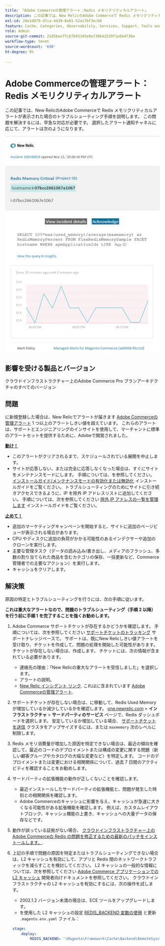 ```yaml
---
title: 「Adobe Commerceの管理アラート：Redis メモリクリティカルアラート」
description: この記事では、New RelicのAdobe Commerceで Redis メモリクリティカルアラートが表示された場合のトラブルシューティング手順を説明します。 この問題を解決するには、早急な対応が必要です。 選択したアラート通知チャネルに応じて、アラートは次のようになります。
exl-id: 28e1d879-d7ca-4439-8e81-52a1fbf3ecb0
feature: Cache, Categories, Observability, Services, Support, Tools and External Services, Variables
role: Admin
source-git-commit: 21d5bee77c87b93345e9e730642539f1e6b4730a
workflow-type: tm+mt
source-wordcount: '690'
ht-degree: 0%

---
```


# Adobe Commerceの管理アラート：Redis メモリクリティカルアラート

この記事では、New RelicのAdobe Commerceで Redis メモリクリティカルアラートが表示された場合のトラブルシューティング手順を説明します。 この問題を解決するには、早急な対応が必要です。 選択したアラート通知チャネルに応じて、アラートは次のようになります。

![new_relic_redis_memory_critical.png](assets/new_relic_redis_memory_critical.png)

## 影響を受ける製品とバージョン

クラウドインフラストラクチャー上のAdobe Commerce Pro プランアーキテクチャのすべてのバージョン

## 問題

に新規登録した場合は、New Relicでアラートが届きます [Adobe Commerceの管理アラート](/help/support-tools/managed-alerts-for-adobe-commerce/managed-alerts-for-magento-commerce.md) 1 つ以上のアラートしきい値を超えています。 これらのアラートは、サポートとエンジニアリングのインサイトを使用して、マーチャントに標準のアラートセットを提供するために、Adobeで開発されました。

**<u>動け！</u>**

* このアラートがクリアされるまで、スケジュールされている展開を中止します。
* サイトが応答しない、または完全に応答しなくなった場合は、すぐにサイトをメンテナンスモードにします。 手順については、を参照してください。 [インストールガイド/メンテナンスモードの有効化または無効化](/docs/commerce-operations/installation-guide/tutorials/maintenance-mode.html#enable-or-disable-maintenance-mode-1) インストールガイドをご覧ください。 トラブルシューティングのためにサイトに引き続きアクセスできるように、IP を除外 IP アドレスリストに追加してください。 手順については、次を参照してください [除外 IP アドレスの一覧を管理します](/docs/commerce-operations/installation-guide/tutorials/maintenance-mode.html#maintain-the-list-of-exempt-ip-addresses) インストールガイドをご覧ください。

**<u>止めて！</u>**

* 追加のマーケティングキャンペーンを開始すると、サイトに追加のページビューが表示される場合があります。
* CPU やディスクに追加の負荷がかかる可能性のあるインデクサーや追加のクローンを実行します。
* 主要な管理タスク（データの読み込み/書き出し、メディアのフラッシュ、多数の割り当てられた商品を含むカテゴリの保存、一括更新など、Commerce管理者での主要なアクション）を実行します。
* キャッシュをクリアします。

## 解決策

原因の特定とトラブルシューティングを行うには、次の手順に従います。

**これは重大なアラートなので、問題のトラブルシューティング（手順 2 以降）を行う前に手順 1 を完了することを強くお勧めします。**

1. Adobe Commerce サポートチケットが存在するかどうかを確認します。 手順については、次を参照してください [サポートチケットのトラッキング](/help/help-center-guide/help-center/magento-help-center-user-guide.md#track-tickets) サポートナレッジベースで。 サポートは、既にNew Relicしきい値アラートを受け取り、チケットを作成して、問題の処理を開始した可能性があります。 チケットが存在しない場合は、作成します。 チケットには、次の情報が含まれている必要があります。

   * 連絡先の理由：「New Relicの重大なアラートを受信しました」を選択します。
   * アラートの説明。
   * [New Relic インシデント リンク](https://docs.newrelic.com/docs/alerts-applied-intelligence/new-relic-alerts/alert-incidents/view-violation-event-details-incidents/). これはに含まれています [Adobe Commerceの管理アラート](/help/support-tools/managed-alerts-for-adobe-commerce/managed-alerts-for-magento-commerce.md).

1. サポートチケットが存在しない場合は、に移動して、Redis Used Memory が増加しているか減少しているかを確認します。 [one.newrelic.com](https://login.newrelic.com) > **インフラストラクチャ** > **サードパーティのサービス** ページで、Redis ダッシュボードを選択します。 安定しているか増加している場合、 [サポートチケットを送信](/help/help-center-guide/help-center/magento-help-center-user-guide.md#submit-ticket) クラスタをアップサイズするには、または `maxmemory` 次のレベルに制限します。
1. Redis メモリ消費量が増加した原因を特定できない場合は、最近の傾向を確認して、最近のコードのデプロイメントまたは構成の変更に関する問題（新しい顧客グループやカタログの大幅な変更など）を特定します。 コードのデプロイメントまたは変更における相関関係について、過去 7 日間のアクティビティを確認することをお勧めします。
1. サードパーティの拡張機能の動作が正しくないことを確認します。

   * 最近インストールしたサードパーティの拡張機能と、問題が発生した時刻との相関関係を確認します。
   * Adobe Commerceのキャッシュに影響を与え、キャッシュが急速に大きくなる可能性がある拡張機能を確認します。 例えば、カスタムレイアウトブロック、キャッシュ機能の上書き、キャッシュへの大量データの保存などです。

1. 動作が誤っている証拠がない場合、 [クラウドインフラストラクチャー上のAdobe Commerceの Redis の問題を修正するための最新のパッチをインストールします。](/help/troubleshooting/miscellaneous/install-latest-patches-to-fix-magento-redis-issues.md).
1. 上記の手順で問題の原因を特定またはトラブルシューティングできない場合は、L2 キャッシュを有効にして、アプリと Redis 間のネットワークトラフィックを減らすことを検討してください。 L2 キャッシュの一般的な情報については、次を参照してください [Adobe Commerce アプリケーションでの L2 キャッシュ](/docs/commerce-operations/configuration-guide/cache/level-two-cache.html) 開発者向けドキュメントを参照してください。 クラウドインフラストラクチャの L2 キャッシュを有効にするには、次の操作を試します。

   * 2002.1.2 バージョン未満の場合は、ECE ツールをアップグレードします。
   * を使用した L2 キャッシュの設定 [REDIS\_BACKEND 変数の使用](/docs/commerce-cloud-service/user-guide/configure/env/stage/variables-deploy.html#redis_backend) と更新 `.magento.env.yaml` ファイル：

   ```yaml
   stage:
       deploy:
           REDIS_BACKEND: '\Magento\Framework\Cache\Backend\RemoteSynchronizedCache'
   ```
